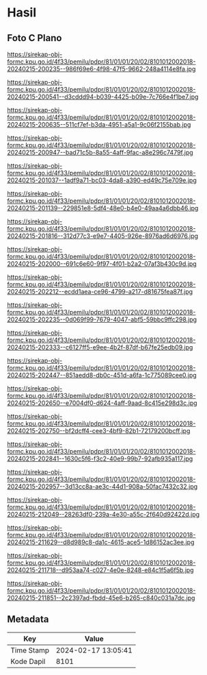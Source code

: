 # Hasil

## Foto C Plano

https://sirekap-obj-formc.kpu.go.id/4f33/pemilu/pdpr/81/01/01/20/02/8101012002018-20240215-200235--986f69e6-4f98-47f5-9662-248a4114e8fa.jpg

https://sirekap-obj-formc.kpu.go.id/4f33/pemilu/pdpr/81/01/01/20/02/8101012002018-20240215-200541--d3cddd94-b039-4425-b09e-7c766e4f1be7.jpg

https://sirekap-obj-formc.kpu.go.id/4f33/pemilu/pdpr/81/01/01/20/02/8101012002018-20240215-200635--511cf7ef-b3da-4951-a5a1-9c06f2155bab.jpg

https://sirekap-obj-formc.kpu.go.id/4f33/pemilu/pdpr/81/01/01/20/02/8101012002018-20240215-200947--bad71c5b-8a55-4aff-9fac-a8e296c7479f.jpg

https://sirekap-obj-formc.kpu.go.id/4f33/pemilu/pdpr/81/01/01/20/02/8101012002018-20240215-201037--1adf9a71-bc03-4da8-a390-ed49c75e709e.jpg

https://sirekap-obj-formc.kpu.go.id/4f33/pemilu/pdpr/81/01/01/20/02/8101012002018-20240215-201139--229851e8-5df4-48e0-b4e0-49aa4a6dbb46.jpg

https://sirekap-obj-formc.kpu.go.id/4f33/pemilu/pdpr/81/01/01/20/02/8101012002018-20240215-201816--312d77c3-e9e7-4405-926e-8976ad6d6976.jpg

https://sirekap-obj-formc.kpu.go.id/4f33/pemilu/pdpr/81/01/01/20/02/8101012002018-20240215-202000--691c6e60-9f97-4f01-b2a2-07af3b430c9d.jpg

https://sirekap-obj-formc.kpu.go.id/4f33/pemilu/pdpr/81/01/01/20/02/8101012002018-20240215-202212--ecdd1aea-ce96-4799-a217-d81675fea87f.jpg

https://sirekap-obj-formc.kpu.go.id/4f33/pemilu/pdpr/81/01/01/20/02/8101012002018-20240215-202235--0d069f99-7679-4047-abf5-59bbc9ffc298.jpg

https://sirekap-obj-formc.kpu.go.id/4f33/pemilu/pdpr/81/01/01/20/02/8101012002018-20240215-202333--c6127ff5-e9ee-4b2f-87df-b67fe25edb09.jpg

https://sirekap-obj-formc.kpu.go.id/4f33/pemilu/pdpr/81/01/01/20/02/8101012002018-20240215-202447--851aedd8-db0c-451d-a6fa-1c775089cee0.jpg

https://sirekap-obj-formc.kpu.go.id/4f33/pemilu/pdpr/81/01/01/20/02/8101012002018-20240215-202650--e7004df0-d624-4aff-9aad-8c415e298d3c.jpg

https://sirekap-obj-formc.kpu.go.id/4f33/pemilu/pdpr/81/01/01/20/02/8101012002018-20240215-202750--bf2dcff4-cee3-4bf9-82b1-72179200bcff.jpg

https://sirekap-obj-formc.kpu.go.id/4f33/pemilu/pdpr/81/01/01/20/02/8101012002018-20240215-202841--1630c5f6-f3c2-40e9-99b7-92afb935a117.jpg

https://sirekap-obj-formc.kpu.go.id/4f33/pemilu/pdpr/81/01/01/20/02/8101012002018-20240215-202957--3d13cc8a-ae3c-44d1-908a-50fac7432c32.jpg

https://sirekap-obj-formc.kpu.go.id/4f33/pemilu/pdpr/81/01/01/20/02/8101012002018-20240215-212049--28263df0-239a-4e30-a55c-2f640d92422d.jpg

https://sirekap-obj-formc.kpu.go.id/4f33/pemilu/pdpr/81/01/01/20/02/8101012002018-20240215-211629--d8d989c8-da1c-4615-ace5-1d86152ac3ee.jpg

https://sirekap-obj-formc.kpu.go.id/4f33/pemilu/pdpr/81/01/01/20/02/8101012002018-20240215-211718--d953aa74-c027-4e0e-8248-e84c1f5a6f5b.jpg

https://sirekap-obj-formc.kpu.go.id/4f33/pemilu/pdpr/81/01/01/20/02/8101012002018-20240215-211851--2c2397ad-fbdd-45e6-b265-c840c031a7dc.jpg


## Metadata

| Key        | Value               |
| ---------- | ------------------- |
| Time Stamp | 2024-02-17 13:05:41 |
| Kode Dapil | 8101                |



